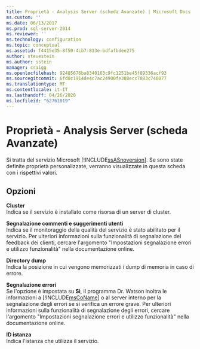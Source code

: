 ```yaml
---
title: Proprietà - Analysis Server (scheda Avanzate) | Microsoft Docs
ms.custom: ''
ms.date: 06/13/2017
ms.prod: sql-server-2014
ms.reviewer: ''
ms.technology: configuration
ms.topic: conceptual
ms.assetid: f4415e35-8f50-4cb7-813e-bdfafbdee275
author: stevestein
ms.author: sstein
manager: craigg
ms.openlocfilehash: 92485676ba8340163c9fc1251be45f89336acf93
ms.sourcegitcommit: 6fd8c1914de4c7ac24900fe388ecc7883c740077
ms.translationtype: MT
ms.contentlocale: it-IT
ms.lasthandoff: 04/26/2020
ms.locfileid: "62761019"
---
```

# <a name="analysis-server-properties-advanced-tab"></a>Proprietà - Analysis Server (scheda Avanzate)
  Si tratta del servizio Microsoft [!INCLUDE[ssASnoversion](../../includes/ssasnoversion-md.md)]. Se sono state definite proprietà personalizzate, verranno visualizzate in questa scheda con i rispettivi valori.  
  
## <a name="options"></a>Opzioni  
 **Cluster**  
 Indica se il servizio è installato come risorsa di un server di cluster.  
  
 **Segnalazione commenti e suggerimenti utenti**  
 Indica se il monitoraggio della qualità del servizio è stato abilitato per il servizio. Per ulteriori informazioni sulla funzionalità di segnalazione del feedback dei clienti, cercare l'argomento "Impostazioni segnalazione errori e utilizzo funzionalità" nella documentazione online.  
  
 **Directory dump**  
 Indica la posizione in cui vengono memorizzati i dump di memoria in caso di errore.  
  
 **Segnalazione errori**  
 Se l'opzione è impostata su **Sì**, il programma Dr. Watson inoltra le informazioni a [!INCLUDE[msCoName](../../includes/msconame-md.md)] o al server interno per la segnalazione degli errori se si verifica un errore grave. Per ulteriori informazioni sulla funzionalità di segnalazione degli errori, cercare l'argomento "Impostazioni segnalazione errori e utilizzo funzionalità" nella documentazione online.  
  
 **ID istanza**  
 Indica l'istanza che utilizza il servizio.  
  
  
